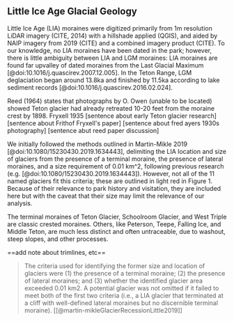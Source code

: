## Little Ice Age Glacial Geology

Little Ice Age (LIA) moraines were digitized primarily from 1m resolution LiDAR imagery (CITE, 2014) with a hillshade applied (QGIS), and aided by NAIP imagery from 2019 (CITE) and a combined imagery product (CITE). 
To our knowledge, no LIA moraines have been dated in the park; however, there is little ambiguity between LIA and LGM moraines: LIA moraines are found far upvalley of dated moraines from the Last Glacial Maximum  [@doi:10.1016/j.quascirev.2007.12.005]. 
In the Teton Range, LGM deglaciation began around 13.8ka and finished by 11.5ka according to lake sediment records [@doi:10.1016/j.quascirev.2016.02.024]. 

Reed (1964) states that photographs by O. Owen (unable to be located) showed Teton glacier had already retreated 10-20 feet from the moraine crest by 1898. Fryxell 1935 
[sentence about early Teton glacier research]
[sentence about Frithof Fryxell's paper]
[sentence about fred ayers 1930s photography]
[sentence abut reed paper discussion]

We initially followed the methods outlined in Martin-Mikle 2019 [@doi:10.1080/15230430.2019.1634443], delimiting the LIA location and size of glaciers from the presence of a terminal moraine, the presence of lateral moraines, and a size requirement of 0.01 km^2, following previous research (e.g. [@doi:10.1080/15230430.2019.1634443]). 
However, not all of the 11 named glaciers fit this criteria; these are outlined in light red in Figure 1. Because of their relevance to park history and visitation, they are included here but with the caveat that their size may limit the relevance of our analysis.

The terminal moraines of Teton Glacier, Schoolroom Glacier, and West Triple are classic crested moraines. 
Others, like Peterson, Teepe, Falling Ice, and Middle Teton, are much less distinct and often untraceable, due to washout, steep slopes, and other processes. 




==add note about trimlines, etc==

> The criteria used for identifying the former size and location of glaciers were (1) the presence of a terminal moraine; (2) the presence of lateral moraines; and (3) whether the identified glacier area exceeded 0.01 km2. A potential glacier was not omitted if it failed to meet both of the first two criteria (i.e., a LIA glacier that terminated at a cliff with well-defined lateral moraines but no discernible terminal moraine).
[[@martin-mikleGlacierRecessionLittle2019]]
